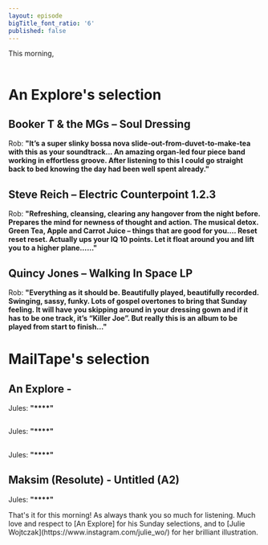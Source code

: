 ```yaml
---
layout: episode
bigTitle_font_ratio: '6'
published: false
---
```

<p id="introduction"> This morning, 
<br><br>

</p>


# An Explore's selection


## Booker T & the MGs – Soul Dressing
Rob: **"**It’s a super slinky bossa nova slide-out-from-duvet-to-make-tea with this as your soundtrack... An amazing organ-led four piece band working in effortless groove. After listening to this I could go straight back to bed knowing the day had been well spent already.**"**

## Steve Reich – Electric Counterpoint 1.2.3
Rob: **"**Refreshing, cleansing, clearing any hangover from the night before. Prepares the mind for newness of thought and action. The musical detox. Green Tea, Apple and Carrot Juice – things that are good for you…. Reset reset reset. Actually ups your IQ 10 points. Let it float around you and lift you to a higher plane……**"**

## Quincy Jones – Walking In Space LP
Rob: **"**Everything as it should be. Beautifully played, beautifully recorded. Swinging, sassy, funky. Lots of gospel overtones to bring that Sunday feeling. It will have you skipping around in your dressing gown and if it has to be one track, it’s “Killer Joe”. But really this is an album to be played from start to finish…**"**


# MailTape's selection

## An Explore - 
Jules: **"****"**

## 
Jules: **"****"**

## 
Jules: **"****"**

## Maksim (Resolute) - Untitled (A2)
Jules: **"****"**


<p id="outroduction">That's it for this morning! As always thank you so much for listening. Much love and respect to [An Explore] for his Sunday selections, and to [Julie Wojtczak](https://www.instagram.com/julie_wo/) for her brilliant illustration.</p>
